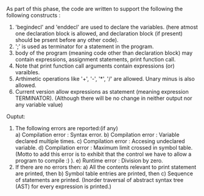 As part of this phase, the code are written to support the following the following constructs : <br/>
1) 'begindecl' and 'enddecl' are used to declare the variables. (here atmost one declaration block is allowed, and declaration block (if present) should be prsent before any other code).
2) ';' is used as terminator for a statement in the program.
3) body of the program (meaning code other than declaration block) may contain expressions, assignment statements, print function call.
4) Note that print function call arguments contain expressions (or) varaibles.
5) Arthimetic operations like '+', '-', '*', '/' are allowed. Unary minus is also allowed.
6) Current version allow expressions as statement (meaning expression TERMINATOR). (Although there will be no change in neither output nor any variable value)

Ouptut:
1) The following errors are reported:(if any) <br/>
	a) Compilation error	: Syntax error.
	b) Compilation error	: Variable declared multiple times.
	c) Compilation error	: Accesing undeclared variable.
	d) Compilation error	: Maximum limit crossed in symbol table. (Motto to add this error is to exhibit that the control we have to allow a program to compile :) ).
	e) Runtime error	: Division by zero.
2) If there are no errors then:
	a) All the contents relevant to print statement are printed, then
	b) Symbol table entries are printed, then
	c) Sequence of statements are printed. (Inorder traversal of abstract syntax tree (AST) for every expression is printed.)
